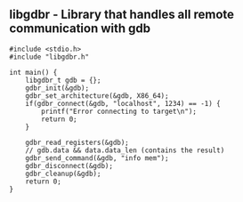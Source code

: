 ## libgdbr - Library that handles all remote communication with gdb
```
#include <stdio.h>
#include "libgdbr.h"

int main() {
	libgdbr_t gdb = {};
	gdbr_init(&gdb);
	gdbr_set_architecture(&gdb, X86_64);
	if(gdbr_connect(&gdb, "localhost", 1234) == -1) {
		printf("Error connecting to target\n");
		return 0;
	}

	gdbr_read_registers(&gdb);
	// gdb.data && data.data_len (contains the result)
	gdbr_send_command(&gdb, "info mem");
	gdbr_disconnect(&gdb);
	gdbr_cleanup(&gdb);
	return 0;
}
```

